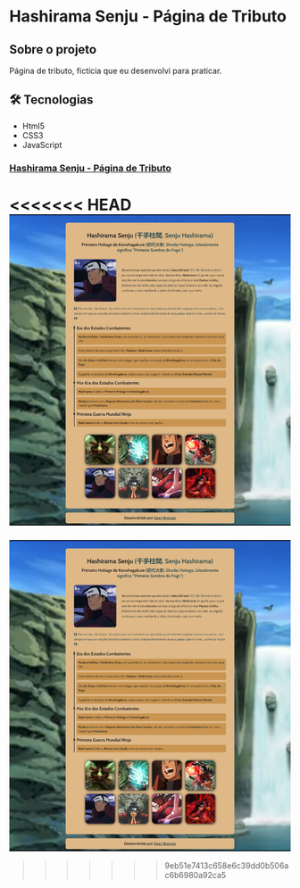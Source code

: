 # Hashirama Senju - Página de Tributo

## Sobre o projeto
Página de tributo, fictícia que eu desenvolvi para praticar.

## 🛠 Tecnologias
* Html5
* CSS3
* JavaScript

### [Hashirama Senju - Página de Tributo](https://geanbressan.github.io/Hashirama-Pagina-Tributo/)
<<<<<<< HEAD
![Preview do projeto](./assets/images/preview.png)
=======
![Preview do projeto](./assets/images/preview.png)
>>>>>>> 9eb51e7413c658e6c39dd0b506ac6b6980a92ca5
